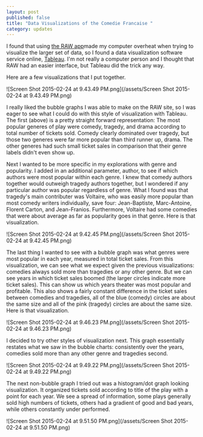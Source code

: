 ```yaml
---
layout: post
published: false
title: "Data Visualizations of the Comedie Francaise "
category: updates
---
```


I found that using [the RAW app](http://app.raw.densitydesign.org/#%2F)made my computer overheat when trying to visualize the larger set of data, so I found a data visualization software service online, [Tableau](http://www.tableau.com/support/product). I'm not really a computer person and I thought that RAW had an easier interface, but Tableau did the trick any way. 

Here are a few visualizations that I put together.

![Screen Shot 2015-02-24 at 9.43.49 PM.png](/assets/Screen Shot 2015-02-24 at 9.43.49 PM.png)

I really liked the bubble graphs I was able to make on the RAW site, so I was eager to see what I could do with this style of visualization with Tableau. The first (above) is a pretty straight forward representation: The most popular generes of play were comedy, tragedy, and drama according to total number of tickets sold. Comedy clearly dominated over tragedy, but those two generes were far more popular than third runner up, drama. The other generes had such small ticket sales in comparison that their genre labels didn't even show up. 

Next I wanted to be more specific in my explorations with genre and popularity. I added in an additional parameter, author, to see if which authors were most popular within each genre. I knew that comedy authors together would outweigh tragedy authors together, but I wondered if any particular author was popular regardless of genre. What I found was that tragedy's main contributer was Voltaire, who was easily more popular than most comedy writers individually, save four: Jean-Baptiste, Marc-Antoine, Florent Carton, and Jean-Franios. Furthermore, Voltaire had some comedies that were about average as far as popularity goes in that genre. Here is that visualization. 

![Screen Shot 2015-02-24 at 9.42.45 PM.png](/assets/Screen Shot 2015-02-24 at 9.42.45 PM.png)


The last thing I wanted to see with a bubble graph was what genres were most popular in each year, measured in total ticket sales. From this visualization, we can see what we expect given the previous visualizations: comedies always sold more than tragedies or any other genre. But we can see years in which ticket sales boomed (the larger circles indicate more ticket sales). This can show us which years theater was most popular and profitable. This also shows a fairly constant difference in the ticket sales between comedies and tragedies, all of the blue (comedy) circles are about the same size and all of the pink (tragedy) circles are about the same size. Here is that visualization.

![Screen Shot 2015-02-24 at 9.46.23 PM.png](/assets/Screen Shot 2015-02-24 at 9.46.23 PM.png)

I decided to try other styles of visualization next. This graph essentially restates what we saw in the bubble charts: consistently over the years, comedies sold more than any other genre and tragedies second. 

![Screen Shot 2015-02-24 at 9.49.22 PM.png](/assets/Screen Shot 2015-02-24 at 9.49.22 PM.png)

The next non-bubble graph I tried out was a histogram/dot graph looking visualization. It organized tickets sold according to title of the play with a point for each year. We see a spread of information, some plays generally sold high numbers of tickets, others had a gradient of good and bad years, while others constantly under performed. 

![Screen Shot 2015-02-24 at 9.51.50 PM.png](/assets/Screen Shot 2015-02-24 at 9.51.50 PM.png)
